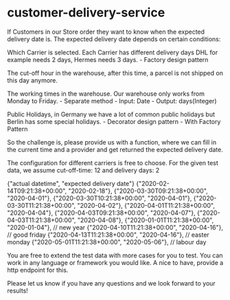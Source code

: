 # customer-delivery-service


If Customers in our Store order they want to know when the expected delivery date is. The expected delivery date depends on certain conditions:

Which Carrier is selected. Each Carrier has different delivery days DHL for example needs 2 days, Hermes needs 3 days.
		- Factory design pattern


The cut-off hour in the warehouse, after this time, a parcel is not shipped on this day anymore.



The working times in the warehouse. Our warehouse only works from Monday to Friday.
	- Separate method
		- Input: Date
		- Output: days(Integer)


Public Holidays, in Germany we have a lot of common public holidays but Berlin has some special holidays.
	- Decorator design pattern
	- With Factory Pattern


So the challenge is, please provide us with a function, where we can fill in the current time and a provider and get returned the expected delivery date.

The configuration for different carriers is free to choose.
For the given test data, we assume cut-off-time: 12 and delivery days: 2


{"actual datetime", "expected delivery date"}
{"2020-02-14T09:21:38+00:00", "2020-02-18"},
{"2020-03-30T09:21:38+00:00", "2020-04-01"},
{"2020-03-30T10:21:38+00:00", "2020-04-01"},
{"2020-03-30T11:21:38+00:00", "2020-04-02"},
{"2020-04-01T11:21:38+00:00", "2020-04-04"},
{"2020-04-03T09:21:38+00:00", "2020-04-07"},
{"2020-04-03T11:21:38+00:00", "2020-04-08"},
{"2020-01-01T11:21:38+00:00", "2020-01-04"}, // new year
{"2020-04-10T11:21:38+00:00", "2020-04-16"}, // good friday
{"2020-04-13T11:21:38+00:00", "2020-04-16"}, // easter monday
{"2020-05-01T11:21:38+00:00", "2020-05-06"}, // labour day

You are free to extend the test data with more cases for you to test. You can work in any language or framework you would like. A nice to have, provide a http endpoint for this. 

Please let us know if you have any questions and we look forward to your results!
